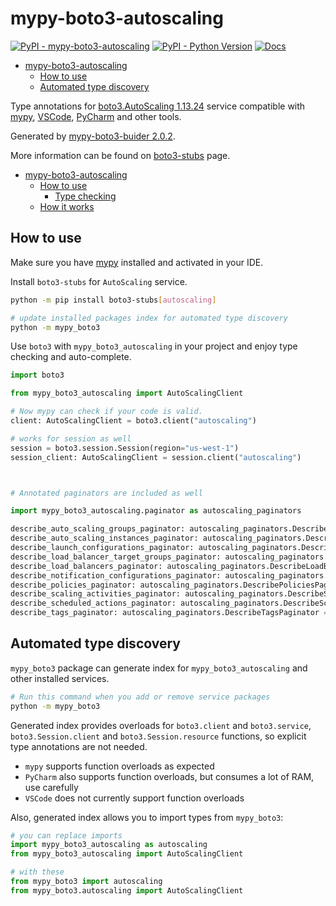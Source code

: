 # mypy-boto3-autoscaling

[![PyPI - mypy-boto3-autoscaling](https://img.shields.io/pypi/v/mypy-boto3-autoscaling.svg?color=blue)](https://pypi.org/project/mypy-boto3-autoscaling)
[![PyPI - Python Version](https://img.shields.io/pypi/pyversions/mypy-boto3-autoscaling.svg?color=blue)](https://pypi.org/project/mypy-boto3-autoscaling)
[![Docs](https://img.shields.io/readthedocs/mypy-boto3-builder.svg?color=blue)](https://mypy-boto3-builder.readthedocs.io/)

- [mypy-boto3-autoscaling](#mypy-boto3-autoscaling)
  - [How to use](#how-to-use)
  - [Automated type discovery](#automated-type-discovery)


Type annotations for
[boto3.AutoScaling 1.13.24](https://boto3.amazonaws.com/v1/documentation/api/1.13.24/reference/services/autoscaling.html#AutoScaling) service
compatible with [mypy](https://github.com/python/mypy), [VSCode](https://code.visualstudio.com/),
[PyCharm](https://www.jetbrains.com/pycharm/) and other tools.

Generated by [mypy-boto3-buider 2.0.2](https://github.com/vemel/mypy_boto3_builder).

More information can be found on [boto3-stubs](https://pypi.org/project/boto3-stubs/) page.

- [mypy-boto3-autoscaling](#mypy-boto3-autoscaling)
  - [How to use](#how-to-use)
    - [Type checking](#type-checking)
  - [How it works](#how-it-works)

## How to use

Make sure you have [mypy](https://github.com/python/mypy) installed and activated in your IDE.

Install `boto3-stubs` for `AutoScaling` service.

```bash
python -m pip install boto3-stubs[autoscaling]

# update installed packages index for automated type discovery
python -m mypy_boto3
```

Use `boto3` with `mypy_boto3_autoscaling` in your project and enjoy type checking and auto-complete.

```python
import boto3

from mypy_boto3_autoscaling import AutoScalingClient

# Now mypy can check if your code is valid.
client: AutoScalingClient = boto3.client("autoscaling")

# works for session as well
session = boto3.session.Session(region="us-west-1")
session_client: AutoScalingClient = session.client("autoscaling")



# Annotated paginators are included as well

import mypy_boto3_autoscaling.paginator as autoscaling_paginators

describe_auto_scaling_groups_paginator: autoscaling_paginators.DescribeAutoScalingGroupsPaginator = client.get_paginator("describe_auto_scaling_groups")
describe_auto_scaling_instances_paginator: autoscaling_paginators.DescribeAutoScalingInstancesPaginator = client.get_paginator("describe_auto_scaling_instances")
describe_launch_configurations_paginator: autoscaling_paginators.DescribeLaunchConfigurationsPaginator = client.get_paginator("describe_launch_configurations")
describe_load_balancer_target_groups_paginator: autoscaling_paginators.DescribeLoadBalancerTargetGroupsPaginator = client.get_paginator("describe_load_balancer_target_groups")
describe_load_balancers_paginator: autoscaling_paginators.DescribeLoadBalancersPaginator = client.get_paginator("describe_load_balancers")
describe_notification_configurations_paginator: autoscaling_paginators.DescribeNotificationConfigurationsPaginator = client.get_paginator("describe_notification_configurations")
describe_policies_paginator: autoscaling_paginators.DescribePoliciesPaginator = client.get_paginator("describe_policies")
describe_scaling_activities_paginator: autoscaling_paginators.DescribeScalingActivitiesPaginator = client.get_paginator("describe_scaling_activities")
describe_scheduled_actions_paginator: autoscaling_paginators.DescribeScheduledActionsPaginator = client.get_paginator("describe_scheduled_actions")
describe_tags_paginator: autoscaling_paginators.DescribeTagsPaginator = client.get_paginator("describe_tags")
```

## Automated type discovery

`mypy_boto3` package can generate index for `mypy_boto3_autoscaling` and other installed services.

```bash
# Run this command when you add or remove service packages
python -m mypy_boto3
```

Generated index provides overloads for `boto3.client` and `boto3.service`,
`boto3.Session.client` and `boto3.Session.resource` functions,
so explicit type annotations are not needed.

- `mypy` supports function overloads as expected
- `PyCharm` also supports function overloads, but consumes a lot of RAM, use carefully
- `VSCode` does not currently support function overloads

Also, generated index allows you to import types from `mypy_boto3`:

```python
# you can replace imports
import mypy_boto3_autoscaling as autoscaling
from mypy_boto3_autoscaling import AutoScalingClient

# with these
from mypy_boto3 import autoscaling
from mypy_boto3.autoscaling import AutoScalingClient
```
